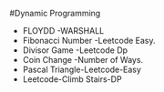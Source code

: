 #Dynamic Programming
<ul>
   <li>FLOYDD -WARSHALL </li>
  <li>Fibonacci Number -Leetcode Easy.</li>
   <li>Divisor Game -Leetcode Dp</li>
   <li>Coin Change -Number of Ways.</li>
   <li> Pascal Triangle-Leetcode-Easy</li>
   <li>Leetcode-Climb Stairs-DP</li>
</ul>
